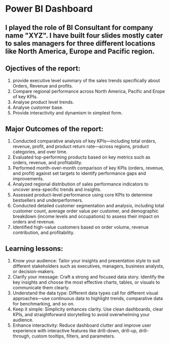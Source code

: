 # Power BI Dashboard  
## I played the role of BI Consultant for company name "XYZ". I have built four slides mostly cater to sales managers for three different locations like North America, Europe and Pacific region.
## Ojectives of the report:
1. provide executive level summary of the sales trends specifically about Orders, Revenue and profits.
2. Compare regional performance across North America, Pacific and Erope of key KPIs. 
3. Analyse product level trends.
4. Analyse customer base.
5. Provide interactivity and dynamism in simplest form. 

## Major Outcomes of the report:
1. Conducted comparative analysis of key KPIs—including total orders, revenue, profit, and product return rate—across regions, product categories, and over time.
2. Evaluated top-performing products based on key metrics such as orders, revenue, and profitability.
3. Performed month-over-month comparison of key KPIs (orders, revenue, and profit) against set targets to identify performance gaps and improvements.
4. Analyzed regional distribution of sales performance indicators to uncover area-specific trends and insights.
5. Assessed product-level performance using core KPIs to determine bestsellers and underperformers.
6. Conducted detailed customer segmentation and analysis, including total customer count, average order value per customer, and demographic breakdown (income levels and occupations) to assess their impact on orders and revenue.
7. Identified high-value customers based on order volume, revenue contribution, and profitability.

## Learning lessons:
1. Know your audience: Tailor your insights and presentation style to suit different stakeholders such as executives, managers, business analysts, or decision-makers.
2. Clarify your message: Craft a strong and focused data story. Identify the key insights and choose the most effective charts, tables, or visuals to communicate them clearly.
3. Understand the data type: Different data types call for different visual approaches—use continuous data to highlight trends, comparative data for benchmarking, and so on.
4. Keep it simple: Simplicity enhances clarity. Use clean dashboards, clear KPIs, and straightforward storytelling to avoid overwhelming your audience.
5. Enhance interactivity: Reduce dashboard clutter and improve user experience with interactive features like drill-down, drill-up, drill-through, custom tooltips, filters, and parameters.

 
